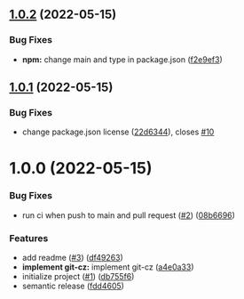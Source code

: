 ## [1.0.2](https://github.com/hirasawaau/kuwrapper.js/compare/v1.0.1...v1.0.2) (2022-05-15)


### Bug Fixes

* **npm:** change main and type in package.json ([f2e9ef3](https://github.com/hirasawaau/kuwrapper.js/commit/f2e9ef33e46b4d07d2706560a600579dbc3e4808))

## [1.0.1](https://github.com/hirasawaau/kuwrapper.js/compare/v1.0.0...v1.0.1) (2022-05-15)


### Bug Fixes

* change package.json license ([22d6344](https://github.com/hirasawaau/kuwrapper.js/commit/22d63440f4f02bd01f37e9b79b7906cfa8d2fffb)), closes [#10](https://github.com/hirasawaau/kuwrapper.js/issues/10)

# 1.0.0 (2022-05-15)


### Bug Fixes

* run ci when push to main and pull request ([#2](https://github.com/hirasawaau/kuwrapper.js/issues/2)) ([08b6696](https://github.com/hirasawaau/kuwrapper.js/commit/08b66968424784ffcb0e69fedcdfeace63c312a4))


### Features

* add readme ([#3](https://github.com/hirasawaau/kuwrapper.js/issues/3)) ([df49263](https://github.com/hirasawaau/kuwrapper.js/commit/df49263c31525fbffbd1b210462ff7a3240db398))
* **implement git-cz:** implement git-cz ([a4e0a33](https://github.com/hirasawaau/kuwrapper.js/commit/a4e0a330b89147c336f55685c95bc94d38fa45a3))
* initialize project ([#1](https://github.com/hirasawaau/kuwrapper.js/issues/1)) ([db755f6](https://github.com/hirasawaau/kuwrapper.js/commit/db755f676267186df4b18b82bd55b78fa1ca6cb6))
* semantic release ([fdd4605](https://github.com/hirasawaau/kuwrapper.js/commit/fdd46059d26968fe07e2f89d11d839896ffd7548))
